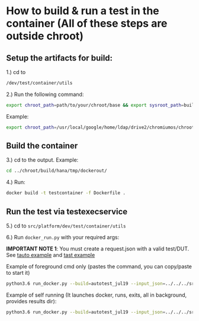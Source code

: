 # How to build & run a test in the container (All of these steps are outside chroot)

## Setup the artifacts for build:

1.) cd to

```bash
/dev/test/container/utils
```
2.) Run the following command:

```bash
export chroot_path=path/to/your/chroot/base && export sysroot_path=build/<a board that you have built> && export output_path=<where in the sysroot you want the artifacts to go> && sh container_prep_caller.sh`
```

Example:
```bash
export chroot_path=/usr/local/google/home/ldap/drive2/chromiumos/chroot && export sysroot_path=build/hana && export output_path=tmp/dockerout && sh container_prep_caller.sh
```

## Build the container

3.) cd to the output. Example:

```bash
cd ../chroot/build/hana/tmp/dockerout/
```

4.) Run:

```bash
docker build -t testcontainer -f Dockerfile .
```

## Run the test via testexecservice

5.) cd to `src/platform/dev/test/container/utils`

6.) Run `docker_run.py` with your required args:

**IMPORTANT NOTE 1**: You must create a request.json with a valid test/DUT. See [tauto example](https://source.corp.google.com/chromeos_public/src/platform/dev/src/chromiumos/test/execution/data/tauto.json) and [tast example](https://source.corp.google.com/chromeos_public/src/platform/dev/src/chromiumos/test/execution/data/test.json)

Example of foreground cmd only (pastes the command, you can copy/paste to start it)

```bash
python3.6 run_docker.py --build=autotest_jul19 --input_json=../../../src/chromiumos/test/execution/data/tauto.json --results=/usr/local/google/home/dbeckett/drive2/cros_2021/chroot/tmp/dockertest --foreground --cmd_only
```

Example of self running (It launches docker, runs, exits, all in background, provides results dir):

```bash
python3.6 run_docker.py --build=autotest_jul19 --input_json=../../../src/chromiumos/test/execution/data/tauto.json --results=/usr/local/google/home/dbeckett/drive2/cros_2021/chroot/tmp/dockertest --cmd_only
```
